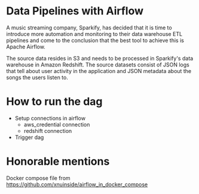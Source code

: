 # Data Pipelines with Airflow

A music streaming company, Sparkify, has decided that it is time to introduce more automation and monitoring to their data warehouse ETL pipelines and come to the conclusion that the best tool to achieve this is Apache Airflow.

The source data resides in S3 and needs to be processed in Sparkify's data warehouse in Amazon Redshift. The source datasets consist of JSON logs that tell about user activity in the application and JSON metadata about the songs the users listen to.


# How to run the dag
- Setup connections in airflow 
  - aws_credential connection 
  - redshift connection 
- Trigger dag

# Honorable mentions
Docker compose file from https://github.com/xnuinside/airflow_in_docker_compose